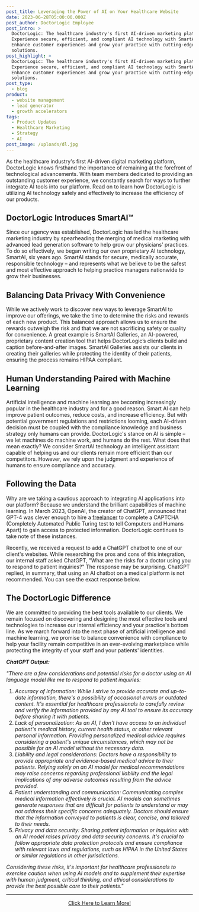 ```yaml
---
post_title: Leveraging the Power of AI on Your Healthcare Website
date: 2023-06-28T05:00:00.000Z
post_author: DoctorLogic Employee
post_intro: >
  DoctorLogic: The healthcare industry's first AI-driven marketing platform.
  Experience secure, efficient, and compliant AI technology with SmartAI™.
  Enhance customer experiences and grow your practice with cutting-edge
  solutions.
post_highlight: >
  DoctorLogic: The healthcare industry's first AI-driven marketing platform.
  Experience secure, efficient, and compliant AI technology with SmartAI™.
  Enhance customer experiences and grow your practice with cutting-edge
  solutions.
post_type:
  - blog
product:
  - website management
  - lead generator
  - growth accelerators
tags:
  - Product Updates
  - Healthcare Marketing
  - Strategy
  - AI
post_image: /uploads/dl.jpg
---
```


As the healthcare industry's first AI-driven digital marketing platform, DoctorLogic knows firsthand the importance of remaining at the forefront of technological advancements. With team members dedicated to providing an outstanding customer experience, we constantly search for ways to further integrate AI tools into our platform. Read on to learn how DoctorLogic is utilizing AI technology safely and effectively to increase the efficiency of our products. 

## DoctorLogic Introduces SmartAI™ 

Since our agency was established, DoctorLogic has led the healthcare marketing industry by spearheading the merging of medical marketing with advanced lead generation software to help grow our physicians’ practices. To do so effectively, we began writing our own proprietary AI technology, SmartAI, six years ago. SmartAI stands for secure, medically accurate, responsible technology – and represents what we believe to be the safest and most effective approach to helping practice managers nationwide to grow their businesses. 

## Balancing Data Privacy With Convenience

While we actively work to discover new ways to leverage SmartAI to improve our offerings, we take the time to determine the risks and rewards of each new product. This balanced approach allows us to ensure the rewards outweigh the risk and that we are not sacrificing safety or quality for convenience. A great example is SmartAI Galleries, an AI-powered, proprietary content creation tool that helps DoctorLogic’s clients build and caption before-and-after images. SmartAI Galleries assists our clients in creating their galleries while protecting the identity of their patients, ensuring the process remains HIPAA compliant. 

## Human Understanding Paired with Machine Learning

Artificial intelligence and machine learning are becoming increasingly popular in the healthcare industry and for a good reason. Smart AI can help improve patient outcomes, reduce costs, and increase efficiency. But with potential government regulations and restrictions looming, each AI-driven decision must be coupled with the compliance knowledge and business strategy only humans can provide. DoctorLogic's stance on AI is simple – we let machines do machine work, and humans do the rest. What does that mean exactly? We consider SmartAI technology an intelligent assistant capable of helping us and our clients remain more efficient than our competitors. However, we rely upon the judgment and experience of humans to ensure compliance and accuracy. 

## Following the Data

Why are we taking a cautious approach to integrating AI applications into our platform? Because we understand the brilliant capabilities of machine learning. In March 2023, OpenAI, the creator of ChatGPT, announced that GPT-4 was clever enough to hire a [freelancer](https://www.gizmochina.com/2023/03/16/ai-hire-a-human-to-solve-captcha/) to complete a CAPTCHA (Completely Automated Public Turing test to tell Computers and Humans Apart) to gain access to protected information. DoctorLogic continues to take note of these instances. 

Recently, we received a request to add a ChatGPT chatbot to one of our client's websites. While researching the pros and cons of this integration, our internal staff asked ChatGPT, "What are the risks for a doctor using you to respond to patient inquiries?" The response may be surprising. ChatGPT replied, in summary, that using an AI chatbot on a medical platform is not recommended. You can see the exact response below. 

## The DoctorLogic Difference

We are committed to providing the best tools available to our clients. We remain focused on discovering and designing the most effective tools and technologies to increase our internal efficiency and your practice's bottom line. As we march forward into the next phase of artificial intelligence and machine learning, we promise to balance convenience with compliance to help your facility remain competitive in an ever-evolving marketplace while protecting the integrity of your staff and your patients' identities.

***ChatGPT Output:***

*"There are a few considerations and potential risks for a doctor using an AI language model like me to respond to patient inquiries:*

1. *Accuracy of information: While I strive to provide accurate and up-to-date information, there's a possibility of occasional errors or outdated content. It's essential for healthcare professionals to carefully review and verify the information provided by any AI tool to ensure its accuracy before sharing it with patients.*
2. *Lack of personalization: As an AI, I don't have access to an individual patient's medical history, current health status, or other relevant personal information. Providing personalized medical advice requires considering a patient's unique circumstances, which may not be possible for an AI model without the necessary data.*
3. *Liability and legal considerations: Doctors have a responsibility to provide appropriate and evidence-based medical advice to their patients. Relying solely on an AI model for medical recommendations may raise concerns regarding professional liability and the legal implications of any adverse outcomes resulting from the advice provided.*
4. *Patient understanding and communication: Communicating complex medical information effectively is crucial. AI models can sometimes generate responses that are difficult for patients to understand or may not address their specific concerns adequately. Doctors should ensure that the information conveyed to patients is clear, concise, and tailored to their needs.*
5. *Privacy and data security: Sharing patient information or inquiries with an AI model raises privacy and data security concerns. It's crucial to follow appropriate data protection protocols and ensure compliance with relevant laws and regulations, such as HIPAA in the United States or similar regulations in other jurisdictions.*

*Considering these risks, it's important for healthcare professionals to exercise caution when using AI models and to supplement their expertise with human judgment, critical thinking, and ethical considerations to provide the best possible care to their patients."*

***

<center><a href="https://growth.doctorlogic.com/get-a-demo" class="btn">Click Here to Learn More!</a></center>
